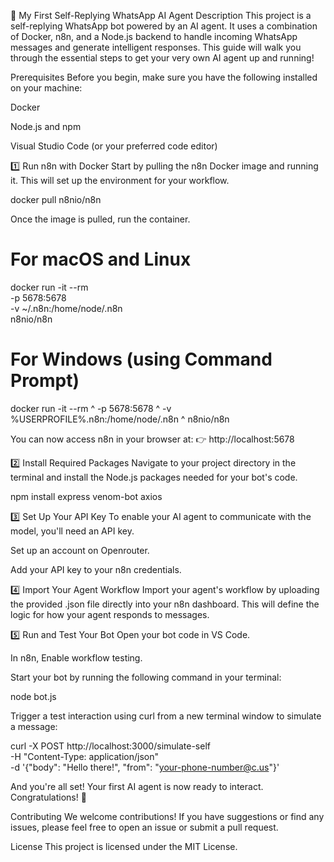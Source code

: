 🤖 My First Self-Replying WhatsApp AI Agent
Description
This project is a self-replying WhatsApp bot powered by an AI agent. It uses a combination of Docker, n8n, and a Node.js backend to handle incoming WhatsApp messages and generate intelligent responses. This guide will walk you through the essential steps to get your very own AI agent up and running!

Prerequisites
Before you begin, make sure you have the following installed on your machine:

Docker

Node.js and npm

Visual Studio Code (or your preferred code editor)

1️⃣ Run n8n with Docker
Start by pulling the n8n Docker image and running it. This will set up the environment for your workflow.

docker pull n8nio/n8n

Once the image is pulled, run the container.

# For macOS and Linux
docker run -it --rm \
  -p 5678:5678 \
  -v ~/.n8n:/home/node/.n8n \
  n8nio/n8n

# For Windows (using Command Prompt)
docker run -it --rm ^
  -p 5678:5678 ^
  -v %USERPROFILE%\.n8n:/home/node/.n8n ^
  n8nio/n8n

You can now access n8n in your browser at: 👉 http://localhost:5678

2️⃣ Install Required Packages
Navigate to your project directory in the terminal and install the Node.js packages needed for your bot's code.

npm install express venom-bot axios

3️⃣ Set Up Your API Key
To enable your AI agent to communicate with the model, you'll need an API key.

Set up an account on Openrouter.

Add your API key to your n8n credentials.

4️⃣ Import Your Agent Workflow
Import your agent's workflow by uploading the provided .json file directly into your n8n dashboard. This will define the logic for how your agent responds to messages.

5️⃣ Run and Test Your Bot
Open your bot code in VS Code.

In n8n, Enable workflow testing.

Start your bot by running the following command in your terminal:

node bot.js

Trigger a test interaction using curl from a new terminal window to simulate a message:

curl -X POST http://localhost:3000/simulate-self \
  -H "Content-Type: application/json" \
  -d '{"body": "Hello there!", "from": "your-phone-number@c.us"}'

And you're all set! Your first AI agent is now ready to interact. Congratulations! 🎉

Contributing
We welcome contributions! If you have suggestions or find any issues, please feel free to open an issue or submit a pull request.

License
This project is licensed under the MIT License.